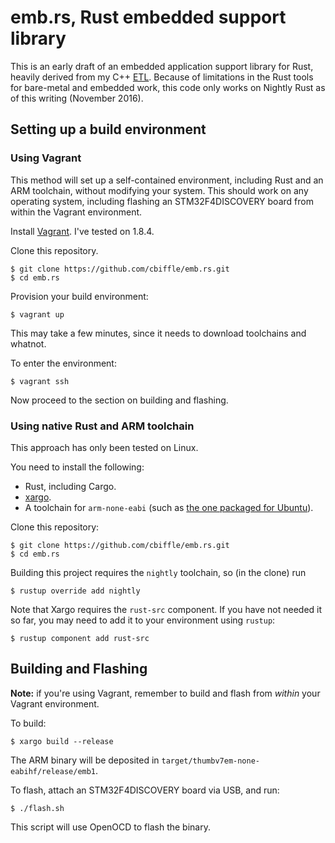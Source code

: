 emb.rs, Rust embedded support library
=====================================

This is an early draft of an embedded application support library for Rust,
heavily derived from my C++ [ETL][1].  Because of limitations in the Rust tools
for bare-metal and embedded work, this code only works on Nightly Rust as of
this writing (November 2016).

## Setting up a build environment

### Using Vagrant

This method will set up a self-contained environment, including Rust and an ARM
toolchain, without modifying your system.  This should work on any operating
system, including flashing an STM32F4DISCOVERY board from within the Vagrant
environment.

Install [Vagrant](https://www.vagrantup.com/).  I've tested on 1.8.4.

Clone this repository.

    $ git clone https://github.com/cbiffle/emb.rs.git
    $ cd emb.rs

Provision your build environment:

    $ vagrant up

This may take a few minutes, since it needs to download toolchains and whatnot.

To enter the environment:

    $ vagrant ssh

Now proceed to the section on building and flashing.

### Using native Rust and ARM toolchain

This approach has only been tested on Linux.

You need to install the following:

- Rust, including Cargo.
- [xargo][2].
- A toolchain for `arm-none-eabi` (such as [the one packaged for Ubuntu][3]).

Clone this repository:

    $ git clone https://github.com/cbiffle/emb.rs.git
    $ cd emb.rs

Building this project requires the `nightly` toolchain, so (in the clone) run

    $ rustup override add nightly

Note that Xargo requires the `rust-src` component.  If you have not needed it so
far, you may need to add it to your environment using `rustup`:

    $ rustup component add rust-src

## Building and Flashing

**Note:** if you're using Vagrant, remember to build and flash from *within*
your Vagrant environment.

To build:

    $ xargo build --release

The ARM binary will be deposited in `target/thumbv7em-none-eabihf/release/emb1`.

To flash, attach an STM32F4DISCOVERY board via USB, and run:

    $ ./flash.sh

This script will use OpenOCD to flash the binary.


[1]: https://github.com/cbiffle/etl/
[2]: https://github.com/japaric/xargo
[3]: https://launchpad.net/gcc-arm-embedded

